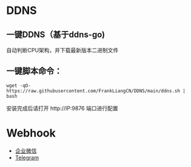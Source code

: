 # DDNS

## 一键DDNS（基于ddns-go)

自动判断CPU架构，并下载最新版本二进制文件

## 一键脚本命令：

```
wget -qO- https://raw.githubusercontent.com/FrankLiangCN/DDNS/main/ddns.sh | bash
```

安装完成后请打开 http://IP:9876 端口进行配置


# Webhook
+ [企业微信][wechat]
+ [Telegram][telegram-bot]

[wechat]: https://raw.githubusercontent.com/FrankLiangCN/DDNS/main/work_wechat.md
[telegram-bot]: https://raw.githubusercontent.com/FrankLiangCN/DDNS/main/ddns-telegram-bot.md
